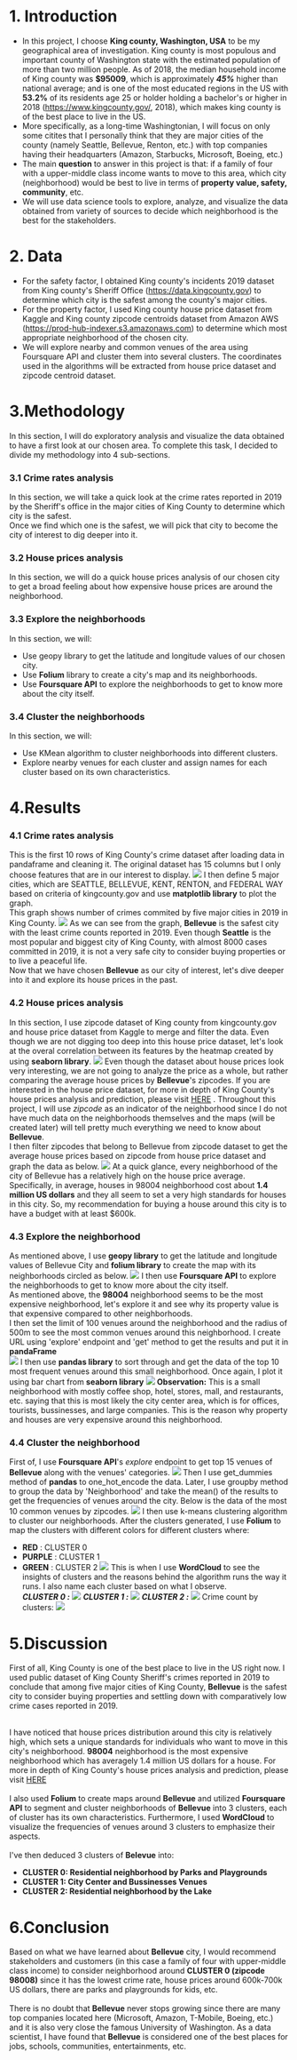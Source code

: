 # 1. Introduction
- In this project, I choose **King county, Washington, USA** to be my geographical area of investigation. King county is most populous and important county of Washington state with the estimated population of more than two million people. As of 2018, the median household income of King county was **$95009**, which is approximately ***45%*** higher than national average; and is one of the most educated regions in the US with **53.2%** of its residents age 25 or holder holding a bachelor's or higher in 2018 (https://www.kingcounty.gov/, 2018), which makes king county is of the best place to live in the US.
- More specifically, as a long-time Washingtonian, I will focus on only some citites that I personally think that they are major cities of the county (namely Seattle, Bellevue, Renton, etc.) with top companies having their headquarters (Amazon, Starbucks, Microsoft, Boeing, etc.)
- The main **question** to answer in this project is that: if a family of four with a upper-middle class income wants to move to this area, which city (neighborhood) would be best to live in terms of **property value, safety, community**, etc.
- We will use data science tools to explore, analyze, and visualize the data obtained from variety of sources to decide which neighborhood is the best for the stakeholders.
# 2. Data
- For the safety factor, I obtained King county's incidents 2019 dataset from King county's Sheriff Office (https://data.kingcounty.gov) to determine which city is the safest among the county's major cities.
- For the property factor, I used King county house price dataset from Kaggle and King county zipcode centroids dataset from Amazon AWS (https://prod-hub-indexer.s3.amazonaws.com) to determine which most appropriate neighborhood of the chosen city.
- We will explore nearby and common venues of the area using Foursquare API and cluster them into several clusters. The coordinates used in the algorithms will be extracted from house price dataset and zipcode centroid dataset.
# 3.Methodology
In this section, I will do exploratory analysis and visualize the data obtained to have a first look at our chosen area. To complete this task, I decided to divide my methodology into 4 sub-sections.
### 3.1 Crime rates analysis
In this section, we will take a quick look at the crime rates reported in 2019 by the Sheriff's office in the major cities of King County to determine which city is the safest. </br>
Once we find which one is the safest, we will pick that city to become the city of interest to dig deeper into it.
### 3.2 House prices analysis
In this section, we will do a quick house prices analysis of our chosen city to get a broad feeling about how expensive house prices are around the neighborhood.
### 3.3 Explore the neighborhoods
In this section, we will:
- Use geopy library to get the latitude and longitude values of our chosen city.
- Use **Folium** library to create a city's map and its neighborhoods.
- Use **Foursquare API** to explore the neighborhoods to get to know more about the city itself.
### 3.4 Cluster the neighborhoods
In this section, we will:
- Use KMean algorithm to cluster neighborhoods into different clusters.
- Explore nearby venues for each cluster and assign names for each cluster based on its own characteristics.
# 4.Results
### 4.1 Crime rates analysis
This is the first 10 rows of King County's crime dataset after loading data in pandaframe and cleaning it. The original dataset has 15 columns but I only choose features that are in our interest to display.
![](/images/4.1p1.png)
I then define 5 major cities, which are SEATTLE, BELLEVUE, KENT, RENTON, and FEDERAL WAY based on criteria of kingcounty.gov and use **matplotlib library** to plot the graph.</br>
This graph shows number of crimes commited by five major cities in 2019 in King County.
![](/images/4.1p2.png)
As we can see from the graph, **Bellevue** is the safest city with the least crime counts reported in 2019. Even though **Seattle** is the most popular and biggest city of King County, with almost 8000 cases committed in 2019, it is not a very safe city to consider buying properties or to live a peaceful life. </br>
Now that we have chosen **Bellevue** as our city of interest, let's dive deeper into it and explore its house prices in the past.
### 4.2 House prices analysis
In this section, I use zipcode dataset of King county from kingcounty.gov and house price dataset from Kaggle to merge and filter the data. Even though we are not digging too deep into this house price dataset, let's look at the overal correlation between its features by the heatmap created by using **seaborn library**.
![](/images/4.2p1.png)
Even though the dataset about house prices look very interesting, we are not going to analyze the price as a whole, but rather comparing the average house prices by **Bellevue**'s zipcodes. If you are interested in the house price dataset, for more in depth of King County's house prices analysis and prediction, please visit [HERE](https://github.com/luongtruong7793/House-Sales-in-King-County-WA/blob/master/House%20Sales%20in%20King%20County%2C%20USA.ipynb) . Throughout this project, I will use *zipcode* as an indicator of the neighborhood since I do not have much data on the neighborhoods themselves and the maps (will be created later) will tell pretty much everything we need to know about **Bellevue**. </br>
I then filter zipcodes that belong to Bellevue from zipcode dataset to get the average house prices based on zipcode from house price dataset and graph the data as below.
![](/images/4.2p2.png)
At a quick glance, every neighborhood of the city of Bellevue has a relatively high on the house price average. Specifically, in average, houses in 98004 neighborhood cost about **1.4 million US dollars** and they all seem to set a very high standards for houses in this city. So, my recommendation for buying a house around this city is to have a budget with at least $600k. </br>
### 4.3 Explore the neighborhood
As mentioned above, I use **geopy library** to get the latitude and longitude values of Bellevue City and **folium library** to create the map with its neighborhoods circled as below.
![](/images/4.3p1.png)
I then use **Foursquare API** to explore the neighborhoods to get to know more about the city itself. </br>
As mentioned above, the **98004** neighborhood seems to be the most expensive neighborhood, let's explore it and see why its property value is that expensive compared to other neighborhoods.</br>
I then set the limit of 100 venues around the neighborhood and the radius of 500m to see the most common venues around this neighborhood. I create URL using 'explore' endpoint and 'get' method to get the results and put it in **pandaFrame**</br>
![](/images/98004_top10venues.png)
I then use **pandas library** to sort through and get the data of the top 10 most frequent venues around this small neighborhood. Once again, I plot it using bar chart from **seaborn library**
![](/images/98004_freq_venues.png)
**Observation:** This is a small neighborhood with mostly coffee shop, hotel, stores, mall, and restaurants, etc. saying that this is most likely the city center area, which is for offices, tourists, bussinesses, and large companies. This is the reason why property and houses are very expensive around this neighborhood. </br>
### 4.4 Cluster the neighborhood
First of, I use **Foursquare API**'s *explore* endpoint to get top 15 venues of **Bellevue** along with the venues' categories.
![](/images/bellevue_top15_venues.png)
Then I use get_dummies method of **pandas** to one_hot_encode the data. Later, I use groupby method to group the data by 'Neighborhood' and take the mean() of the results to get the frequencies of venues around the city. Below is the data of the most 10 common venues by zipcodes.
![](/images/bellevue_top10_most_common.png)
I then use k-means clustering algorithm to cluster our neighborhoods. After the clusters generated, I use **Folium** to map the clusters with different colors for different clusters where:
- **RED** : CLUSTER 0
- **PURPLE** : CLUSTER 1
- **GREEN** : CLUSTER 2
![](/images/clusters_map.png)
This is when I use **WordCloud** to see the insights of clusters and the reasons behind the algorithm runs the way it runs. I also name each cluster based on what I observe. </br>
***CLUSTER 0 :***
![](/images/cluster0_cloud_name.png)
***CLUSTER 1 :***
![](/images/cluster1_cloud_name.png)
***CLUSTER 2 :***
![](/images/cluster2_cloud_name.png)
Crime count by clusters:
![](images/crime_count_by_clusters.png)
# 5.Discussion
First of all, King County is one of the best place to live in the US right now. I used public dataset of King County Sheriff's crimes reported in 2019 to conclude that among five major cities of King County, **Bellevue** is the safest city to consider buying properties and settling down with comparatively low crime cases reported in 2019. </br> </br>

I have noticed that house prices distribution around this city is relatively high, which sets a unique standards for individuals who want to move in this city's neighborhood. **98004** neighborhood is the most expensive neighborhood which has averagely 1.4 million US dollars for a house. For more in depth of King County's house prices analysis and prediction, please visit [HERE](https://github.com/luongtruong7793/House-Sales-in-King-County-WA/blob/master/House%20Sales%20in%20King%20County%2C%20USA.ipynb) </br></br>
I also used **Folium** to create maps around **Bellevue** and utilized **Foursquare API** to segment and cluster neighborhoods of **Bellevue** into 3 clusters, each of cluster has its own characteristics. Furthermore, I used **WordCloud** to visualize the frequencies of venues around 3 clusters to emphasize their aspects. </br></br>
I've then deduced 3 clusters of **Belevue** into:
- **CLUSTER 0: Residential neighborhood by Parks and Playgrounds**
- **CLUSTER 1: City Center and Bussinesses Venues**
- **CLUSTER 2: Residential neighborhood by the Lake**
# 6.Conclusion
Based on what we have learned about **Bellevue** city, I would recommend stakeholders and customers (in this case a family of four with upper-middle class income) to consider neighborhood around **CLUSTER 0 (zipcode 98008)** since it has the lowest crime rate, house prices around 600k-700k US dollars, there are parks and playgrounds for kids, etc. </br> </br>
There is no doubt that **Bellevue** never stops growing since there are many top companies located here (Microsoft, Amazon, T-Mobile, Boeing, etc.) and it is also very close the famous University of Washington. As a data scientist, I have found that **Bellevue** is considered one of the best places for jobs, schools, communities, entertainments, etc.
